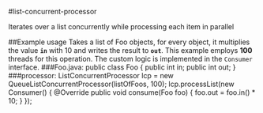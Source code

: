 #list-concurrent-processor

Iterates over a list concurrently while processing each item in parallel

##Example usage
Takes a list of Foo objects, for every object, it multiplies the value **`in`** with 10 and writes the result to **`out`**.
This example employs **100** threads for this operation. The custom logic is implemented in the `Consumer` interface.
###Foo.java:
    public class Foo {
        public int in;
        public int out;
    }
###processor:
    ListConcurrentProcessor<Foo> lcp = new QueueListConcurrentProcessor<Foo>(listOfFoos, 100);
    lcp.processList(new Consumer<Foo>() {
        @Override
        public void consume(Foo foo) {
            foo.out = foo.in() * 10;
        }
    });
